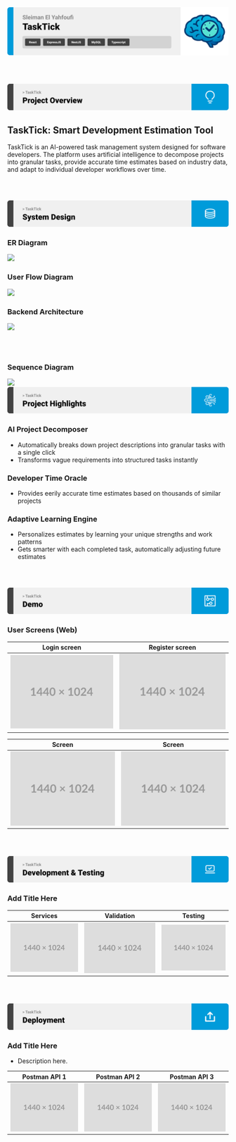 <img src="./readme/title1.svg"/>

<br><br>

<!-- project overview -->
<img src="./readme/title2.svg"/>

## TaskTick: Smart Development Estimation Tool

TaskTick is an AI-powered task management system designed  for software developers. The platform uses artificial intelligence to decompose projects into granular tasks, provide accurate time estimates based on industry data, and adapt to individual developer workflows over time.


<br><br>

<!-- System Design -->
<img src="./readme/title3.svg"/>

### ER Diagram
<img src="https://i.ibb.co/ZRYCVG1r/Screenshot-2025-05-19-195445.png" />

### User Flow Diagram

<img src="https://mermaid.ink/svg/pako:eNp1VVtP2zAU_iuWJSSQSqGXEMjDpIqChjS2icIelvbBS05Tr4ld2Q6sq_jv8yVx0pD1oTmX79jnO_Y5PuCEp4AjvM75W7IhQqHn-ZIh_Ts5QS8SBJqVagNM0YQoypnzLZRGnsb2szpD5-efLCz-wjPKLp4go1KBWDmw8VjInMjNL05EGnupgvgdHwllDQ5925k9pXM3ZrPYd8F_Q6JkXAurPtQzkVsZ2_9-Py3gWZBkS1kWGwXVWj8cko0mnWxjIyEr9gIfmKTZRmc3e_Byl2udOLrXtXdWbzJr_KDw5lkaBc3yHHXoHkXcCiAKKlPsNPRVB1amKuYI5g7vYQ4JL3Zcgsm4Vqipfn2KDcSGPMGrTsnV18moXeaW28IX5NUnZuROSm2u7eOdgyI094eMKv2YfGW0cXcpVfU-Ru7s44vvMmsq32RqUtGFdsx82dvceratTC6oTrYd017V38yanZH7qfXim4y7zI3N0TbSB87t-93m3moCdx0SRV9hAVKa7oudimp99Z-oz7rpudjH3lgZVv352uHhe89q3eY7grgqVMotZ0pwczFIKUFPHFkWcHHH6oFyzKA3tFsc39B6CDGSQaGHXpV53fWuOGlqDLH-Wg_jOc88ySPoyy51jbamCQWW7GNnQS1T95DuS1UK0LsUehKaM0Knkha7nK4ppGcVO-M8je3HjN-h3sslbSa2jJ1sx3d9Wm49i5wxku_1PJfmTlY3vDZ9RLu1PC-_eFMvE-TTX6h9Dk7DA5wJmuJIiRIGuABREKPig_EvsX5WCljiSIspEdslXrJ3HbMj7CfnRR0meJltcLQmudRaaes3pyQTpIEAS0Hc8pIpHI3DkV0DRwf8B0fno3A4vhkFwWUwCcNJMLoa4L0xT4fTy5vrYKxt2je6mrwP8F-77-XwOpxOguvgZjodhUE4HmDQLcXFo3sq7Yv5_g87dGJs" />

### Backend Architecture
<img src="https://mermaid.ink/img/pako:eNp1U11vgjAU_SvkPmmiBgFFeFjidA8kmjl1Lys-NFChU1pTSjZn_O8rRbZAlIfbc8-53wkXiHhMwIf9kX9FKRbSWKxDZqhvdqSEyQ6q3l3X6PefjOkqQOuXzbYEuypOoUoqZIpK0-LfcyJypG1LWQn-SSKZoxq09C3ODznStq3QjGwFjg6oRIaGlCXtKBKlG6mjFDI0bFeaBgHLaZKqKaaBUeP7g85JxLNTPa1RuTynknJ2y7jlqSvoxPkz6izPm7dF96brM9ykiql3b5B65yZTb9xk6w0b7P9O9zpVYzeUR_rribBpgDrVW56j3qPV4kEg9CARNAZfioL0ICMiw6ULl7JKCDIlGQnBVzDG4hBCyK4q54TZB-dZnSZ4kaTg7_ExV15xirEkc4oTgbM_VhAWEzHjBZPgT2xdA_wLfIM_HFkD23NN23Qc23JNtwdn8C174JqON_Ycyx1a46Fz7cGPbmoOJqbnjjxr5DiOaw0nKoHEVHKxrH6ViLM9TeD6CyEs-EA?type=png" />

<br><br>

### Sequence Diagram
<img src="https://mermaid.ink/svg/pako:eNqdVV1P2zAU_SuWpU1MKoimKSl-QGqJYJ1gYxR4mPpiktvUo7Ez24EB4r_v5sPQhLRI60sd-5zre889tp9ppGKgjBr4k4OMIBQ80Tyd67kk-Pv0iYSwEBJIxrUVkci4tIY8CLskmVYZaJIpI6xQUsjEsXhklSbXBrSbWWOTE62kBRkTbt7GOxOtHpDwpYsx4dFdTXDDne9g7LdZJzycFMiQW37LDZCd88fZz7NO5I8M5HhaoOvR-GLqcGsSjHO7BIksXhTqFor6do-OXAmMnKlEvK66aUTUObNWHHJZaG6sY9QwJIQTRm74SsTcQkPGcLK7Hq9YKutsh2ik9W5XkylpoCPRIh4joTDZij9iYLO8VVzHHYpcaPUbIkvOueQJpBi-8sR4ulGdYw1FOTVzm0wueFdllTgzfg9kKtF3fNWO-IasesqczpgcueLmjpyCBN1oZYVsaFuDIC45ZkseG5CtXh0ruRA6bWzb2S5XfaVX_GGbWuWvNelKpECuNG6ydjbf9aUEVNgFntqihm3NaQTFqtKUy3iDPJcQKR1XlPVm_q8011lc6jyz3ObmQ2WaqV53nuwp2siIZGnNRoGcfdrALnVOwEbLd8imKqdgyVdh8IrEI7naJkxZwOfKtN2HwVncebCroA5zo2fiPLLiXlg0ELcWtDRbpXdBG3lsVP5GmBzvryfsVTsb9097NNEipszqHHo0BTRA8Umfi_U5xTsrhTllOIy5vpvTuXxBDl7bv5RKHU2rPFlStuArg1956Y_6CXud1Zgh6GOVS0tZf9_bL6NQ9kz_UuaNgr2hdzAaDv3A8w4Dr0cfKdv1gv6eHwSHvn8w8nF2MHjp0ady4_5e3x_4w8HQH3nB4XC_jxSIBbbzvHpKyxf15R_zVGpm" />

<!-- Project Highlights -->
<img src="./readme/title4.svg"/>



### AI Project Decomposer


- Automatically breaks down project descriptions into granular tasks with a single click
- Transforms vague requirements into structured tasks instantly


### Developer Time Oracle

- Provides eerily accurate time estimates based on thousands of similar projects
<!-- - Shows exactly how long comparable tasks take other developers at your experience level -->


### Adaptive Learning Engine

- Personalizes estimates by learning your unique strengths and work patterns
- Gets smarter with each completed task, automatically adjusting future estimates



<br><br>

<!-- Demo -->
<img src="./readme/title5.svg"/>



### User Screens (Web)

| Login screen                            | Register screen                       |
| --------------------------------------- | ------------------------------------- |
| ![Landing](./readme/demo/1440x1024.png) | ![fsdaf](./readme/demo/1440x1024.png) |

| Screen                            | Screen                       |
| --------------------------------------- | ------------------------------------- |
| ![Landing](./readme/demo/1440x1024.png) | ![fsdaf](./readme/demo/1440x1024.png) |


<br><br>

<!-- Development & Testing -->
<img src="./readme/title6.svg"/>

### Add Title Here


| Services                            | Validation                       | Testing                        |
| --------------------------------------- | ------------------------------------- | ------------------------------------- |
| ![Landing](./readme/demo/1440x1024.png) | ![fsdaf](./readme/demo/1440x1024.png) | ![fsdaf](./readme/demo/1440x1024.png) |


<br><br>

<!-- Deployment -->
<img src="./readme/title7.svg"/>

### Add Title Here

- Description here.


| Postman API 1                            | Postman API 2                       | Postman API 3                        |
| --------------------------------------- | ------------------------------------- | ------------------------------------- |
| ![Landing](./readme/demo/1440x1024.png) | ![fsdaf](./readme/demo/1440x1024.png) | ![fsdaf](./readme/demo/1440x1024.png) |

<br><br>
